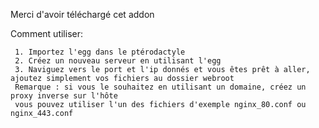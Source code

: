 Merci d'avoir téléchargé cet addon

Comment utiliser:

   
     1. Importez l'egg dans le ptérodactyle
     2. Créez un nouveau serveur en utilisant l'egg
     3. Naviguez vers le port et l'ip donnés et vous êtes prêt à aller, ajoutez simplement vos fichiers au dossier webroot
     Remarque : si vous le souhaitez en utilisant un domaine, créez un proxy inverse sur l'hôte
     vous pouvez utiliser l'un des fichiers d'exemple nginx_80.conf ou nginx_443.conf
